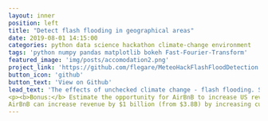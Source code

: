 ```yaml
---
layout: inner
position: left
title: "Detect flash flooding in geographical areas"
date: 2019-08-01 14:15:00
categories: python data science hackathon climate-change environment
tags: 'python numpy pandas matplotlib bokeh Fast-Fourier-Transform'
featured_image: 'img/posts/accomodation2.png'
project_link: 'https://github.com/flegare/MeteoHackFlashFloodDetection'
button_icon: 'github'
button_text: 'View on Github'
lead_text: 'The effects of unchecked climate change - flash flooding. See our submission for team <b>GeoHack</b> to Environment Canada and Hackworks' MeteoHack <b>hackathon/b>. to <br>
<p><b>Bonus:</b> Estimate the opportunity for AirBnB to increase US revenue during (post) downward economic trend (first 6 months of 2020).
AirBnB can increase revenue by $1 billion (from $3.8B) by increasing customer conversion rates from 50% to 65% (US only). See Readme.md (at the GitHub link below) for a more complete summary.</p>'
---
```

